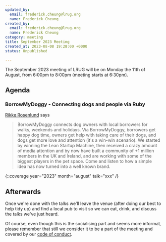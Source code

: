 ```yaml
---
updated_by:
  email: frederick.cheung@lrug.org
  name: Frederick Cheung
created_by:
  email: frederick.cheung@lrug.org
  name: Frederick Cheung
category: meeting
title: September 2023 Meeting
created_at: 2023-08-08 19:28:00 +0000
status: Unpublished

---
```


The September 2023 meeting of LRUG will be on Monday the 11th of
August, from 6:00pm to 8:00pm (meeting starts at 6:30pm).

## Agenda

### BorrowMyDoggy - Connecting dogs and people via Ruby

[Rikke Rosenlund](https://www.borrowmydoggy.com/) says

> BorrowMyDoggy connects dog owners with local borrowers
for walks, weekends and holidays. Via BorrowMyDoggy, borrowers get happy
dog time, owners get help with taking care of their dogs, and dogs get more
love and attention (it's a win-win scenario). We started by winning the
Lean Startup Machine, then received a crazy amount of media attention and
by now have built a community of +1 million members in the UK and Ireland,
and are working with some of the biggest players in the pet space. Come and
listen to how a simple idea has now turned into a well known brand.

{::coverage year="2023" month="august" talk="xxx" /}

## Afterwards

Once we're done with the talks we'll leave the venue (after doing our best
to help tidy up) and find a local pub to visit so we can eat, drink, and
discuss the talks we've just heard.

Of course, even though this is the socialising part and seems more
informal, please remember that still we consider it to be a part of the
meeting and covered by our [code of
conduct](http://readme.lrug.org/#code-of-conduct).

